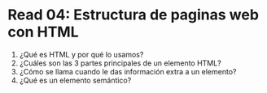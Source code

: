 # Read 04: Estructura de paginas web con HTML

1. ¿Qué es HTML y por qué lo usamos?  
2. ¿Cuáles son las 3 partes principales de un elemento HTML?  
3. ¿Cómo se llama cuando le das información extra a un elemento?  
4. ¿Qué es un elemento semántico?  
